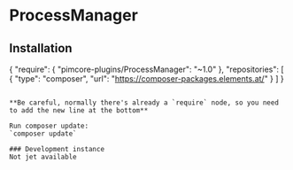 # ProcessManager

## Installation
{
    "require": {
        "pimcore-plugins/ProcessManager": "~1.0"
    },
    "repositories": [
        { "type": "composer", "url": "https://composer-packages.elements.at/" }
    ]
}
```

**Be careful, normally there's already a `require` node, so you need to add the new line at the bottom**     

Run composer update: 
`composer update`

### Development instance
Not jet available